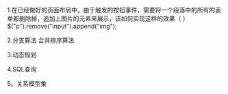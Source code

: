 1.在已经做好的页面布局中，由于触发的按钮事件，需要将一个段落中的所有的表单都删除掉，追加上图片的元素来展示，该如何实现这样的效果（      ）
$("p").remove("input").append("img");

2.分支算法 合并排序算法

3.动态规划 

4.SQL查询

5。关系模型集